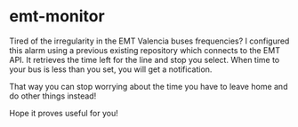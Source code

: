 # emt-monitor
Tired of the irregularity in the EMT Valencia buses frequencies? 
I configured this alarm using a previous existing repository which connects to the EMT API. 
It retrieves the time left for the line and stop you select. When time to your bus is less than you set, you will get a notification.

That way you can stop worrying about the time you have to leave home and do other things instead!

Hope it proves useful for you! 
